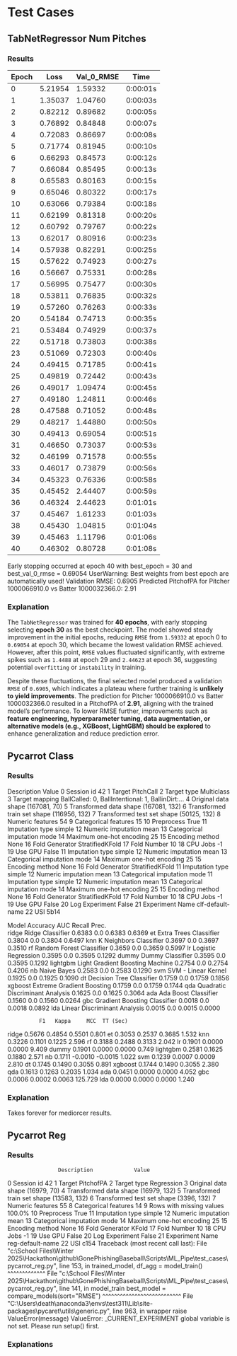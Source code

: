 # Test Cases

## TabNetRegressor Num Pitches

### Results 

| Epoch  | Loss    | Val_0_RMSE | Time     |
|--------|--------|-----------|---------|
| 0      | 5.21954 | 1.59332   | 0:00:01s |
| 1      | 1.35037 | 1.04760   | 0:00:03s |
| 2      | 0.82212 | 0.89682   | 0:00:05s |
| 3      | 0.76892 | 0.84848   | 0:00:07s |
| 4      | 0.72083 | 0.86697   | 0:00:08s |
| 5      | 0.71774 | 0.81945   | 0:00:10s |
| 6      | 0.66293 | 0.84573   | 0:00:12s |
| 7      | 0.66084 | 0.85495   | 0:00:13s |
| 8      | 0.65583 | 0.80163   | 0:00:15s |
| 9      | 0.65046 | 0.80322   | 0:00:17s |
| 10     | 0.63066 | 0.79384   | 0:00:18s |
| 11     | 0.62199 | 0.81318   | 0:00:20s |
| 12     | 0.60792 | 0.79767   | 0:00:22s |
| 13     | 0.62017 | 0.80916   | 0:00:23s |
| 14     | 0.57938 | 0.82291   | 0:00:25s |
| 15     | 0.57622 | 0.74923   | 0:00:27s |
| 16     | 0.56667 | 0.75331   | 0:00:28s |
| 17     | 0.56995 | 0.75477   | 0:00:30s |
| 18     | 0.53811 | 0.76835   | 0:00:32s |
| 19     | 0.57260 | 0.76263   | 0:00:33s |
| 20     | 0.54184 | 0.74713   | 0:00:35s |
| 21     | 0.53484 | 0.74929   | 0:00:37s |
| 22     | 0.51718 | 0.73803   | 0:00:38s |
| 23     | 0.51069 | 0.72303   | 0:00:40s |
| 24     | 0.49415 | 0.71785   | 0:00:41s |
| 25     | 0.49819 | 0.72442   | 0:00:43s |
| 26     | 0.49017 | 1.09474   | 0:00:45s |
| 27     | 0.49180 | 1.24811   | 0:00:46s |
| 28     | 0.47588 | 0.71052   | 0:00:48s |
| 29     | 0.48217 | 1.44880   | 0:00:50s |
| 30     | 0.49413 | 0.69054   | 0:00:51s |
| 31     | 0.46650 | 0.73037   | 0:00:53s |
| 32     | 0.46199 | 0.71578   | 0:00:55s |
| 33     | 0.46017 | 0.73879   | 0:00:56s |
| 34     | 0.45323 | 0.76336   | 0:00:58s |
| 35     | 0.45452 | 2.44407   | 0:00:59s |
| 36     | 0.46324 | 2.44623   | 0:01:01s |
| 37     | 0.45467 | 1.61233   | 0:01:03s |
| 38     | 0.45430 | 1.04815   | 0:01:04s |
| 39     | 0.45463 | 1.11796   | 0:01:06s |
| 40     | 0.46302 | 0.80728   | 0:01:08s |


Early stopping occurred at epoch 40 with best_epoch = 30 and best_val_0_rmse = 0.69054
 UserWarning: Best weights from best epoch are automatically used!
Validation RMSE: 0.6905
Predicted PitchofPA for Pitcher 1000066910.0 vs Batter 1000032366.0: 2.91


### Explanation

The `TabNetRegressor` was trained for **40 epochs**, with early stopping selecting **epoch 30** as the best checkpoint. The model showed steady improvement in the initial epochs, reducing `RMSE` from `1.59332` at epoch 0 to `0.69054` at epoch 30, which became the lowest validation RMSE achieved. However, after this point, `RMSE` values fluctuated significantly, with extreme spikes such as `1.4488` at epoch 29 and `2.44623` at epoch 36, suggesting potential `overfitting` or `instability` in training.

Despite these fluctuations, the final selected model produced a validation `RMSE` of `0.6905`, which indicates a plateau where further training is **unlikely to yield improvements**. The prediction for Pitcher 1000066910.0 vs Batter 1000032366.0 resulted in a PitchofPA of **2.91**, aligning with the trained model’s performance. To lower RMSE further, improvements such as **feature engineering, hyperparameter tuning, data augmentation, or alternative models (e.g., XGBoost, LightGBM) should be explored** to enhance generalization and reduce prediction error.


## Pycarrot Class

### Results
 Description                                              Value
0                    Session id                                                 42
1                        Target                                          PitchCall
2                   Target type                                         Multiclass
3                Target mapping  BallCalled: 0, BallIntentional: 1, BallinDirt:...
4           Original data shape                                       (167081, 70)
5        Transformed data shape                                      (167081, 132)
6   Transformed train set shape                                      (116956, 132)
7    Transformed test set shape                                       (50125, 132)
8              Numeric features                                                 54
9          Categorical features                                                 15
10                   Preprocess                                               True
11              Imputation type                                             simple
12           Numeric imputation                                               mean
13       Categorical imputation                                               mode
14     Maximum one-hot encoding                                                 25
15              Encoding method                                               None
16               Fold Generator                                    StratifiedKFold
17                  Fold Number                                                 10
18                     CPU Jobs                                                 -1
19                      Use GPU                                              False
11              Imputation type                                             simple
12           Numeric imputation                                               mean
13       Categorical imputation                                               mode
14     Maximum one-hot encoding                                                 25
15              Encoding method                                               None
16               Fold Generator                                    StratifiedKFold
11              Imputation type                                             simple
12           Numeric imputation                                               mean
13       Categorical imputation                                               mode
11              Imputation type                                             simple
12           Numeric imputation                                               mean
13       Categorical imputation                                               mode
14     Maximum one-hot encoding                                                 25
15              Encoding method                                               None
16               Fold Generator                                    StratifiedKFold
17                  Fold Number                                                 10
18                     CPU Jobs                                                 -1
19                      Use GPU                                              False
20               Log Experiment                                              False
21              Experiment Name                                   clf-default-name
22                          USI                                               5b14



Model  Accuracy  AUC  Recall   Prec.  \
ridge                    Ridge Classifier    0.6383  0.0  0.6383  0.6369
et                 Extra Trees Classifier    0.3804  0.0  0.3804  0.6497
knn                K Neighbors Classifier    0.3697  0.0  0.3697  0.3510
rf               Random Forest Classifier    0.3659  0.0  0.3659  0.5997
lr                    Logistic Regression    0.3595  0.0  0.3595  0.1292
dummy                    Dummy Classifier    0.3595  0.0  0.3595  0.1292
lightgbm  Light Gradient Boosting Machine    0.2754  0.0  0.2754  0.4206
nb                            Naive Bayes    0.2583  0.0  0.2583  0.1290
svm                   SVM - Linear Kernel    0.1925  0.0  0.1925  0.1090
dt               Decision Tree Classifier    0.1759  0.0  0.1759  0.1856
xgboost         Extreme Gradient Boosting    0.1759  0.0  0.1759  0.1744
qda       Quadratic Discriminant Analysis    0.1625  0.0  0.1625  0.3064
ada                  Ada Boost Classifier    0.1560  0.0  0.1560  0.0264
gbc          Gradient Boosting Classifier    0.0018  0.0  0.0018  0.0892
lda          Linear Discriminant Analysis    0.0015  0.0  0.0015  0.0000

              F1   Kappa     MCC  TT (Sec)
ridge     0.5676  0.4854  0.5501     0.801
et        0.3053  0.2537  0.3685     1.532
knn       0.3226  0.1101  0.1225     2.596
rf        0.3188  0.2488  0.3133     2.042
lr        0.1901  0.0000  0.0000     9.409
dummy     0.1901  0.0000  0.0000     0.749
lightgbm  0.2581  0.1625  0.1880     2.571
nb        0.1711 -0.0010 -0.0015     1.022
svm       0.1239  0.0007  0.0009     2.810
dt        0.1745  0.1490  0.3055     0.891
xgboost   0.1744  0.1490  0.3055     2.380
qda       0.1613  0.1263  0.2035     1.034
ada       0.0451  0.0000  0.0000     4.052
gbc       0.0006  0.0002  0.0063   125.729
lda       0.0000  0.0000  0.0000     1.240

### Explanation
Takes forever for mediorcer results.


## Pycarrot Reg

### Results


                    Description             Value
0                    Session id                42
1                        Target         PitchofPA
2                   Target type        Regression
3           Original data shape       (16979, 70)
4        Transformed data shape      (16979, 132)
5   Transformed train set shape      (13583, 132)
6    Transformed test set shape       (3396, 132)
7              Numeric features                55
8          Categorical features                14
9      Rows with missing values            100.0%
10                   Preprocess              True
11              Imputation type            simple
12           Numeric imputation              mean
13       Categorical imputation              mode
14     Maximum one-hot encoding                25
15              Encoding method              None
16               Fold Generator             KFold
17                  Fold Number                10
18                     CPU Jobs                -1
19                      Use GPU             False
20               Log Experiment             False
21              Experiment Name  reg-default-name
22                          USI              c154
Traceback (most recent call last):
  File "c:\School Files\Winter 2025\Hackathon\github\GonePhishingBaseball\Scripts\ML_Pipe\test_cases\pycarrot_reg.py", line 153, in <module>
    trained_model, df_agg = model_train()
                            ^^^^^^^^^^^^^
  File "c:\School Files\Winter 2025\Hackathon\github\GonePhishingBaseball\Scripts\ML_Pipe\test_cases\pycarrot_reg.py", line 141, in model_train
    best_model = compare_models(sort="RMSE")
                 ^^^^^^^^^^^^^^^^^^^^^^^^^^^
  File "C:\Users\death\anaconda3\envs\test311\Lib\site-packages\pycaret\utils\generic.py", line 963, in wrapper
    raise ValueError(message)
ValueError: _CURRENT_EXPERIMENT global variable is not set. Please run setup() first.


### Explanations
